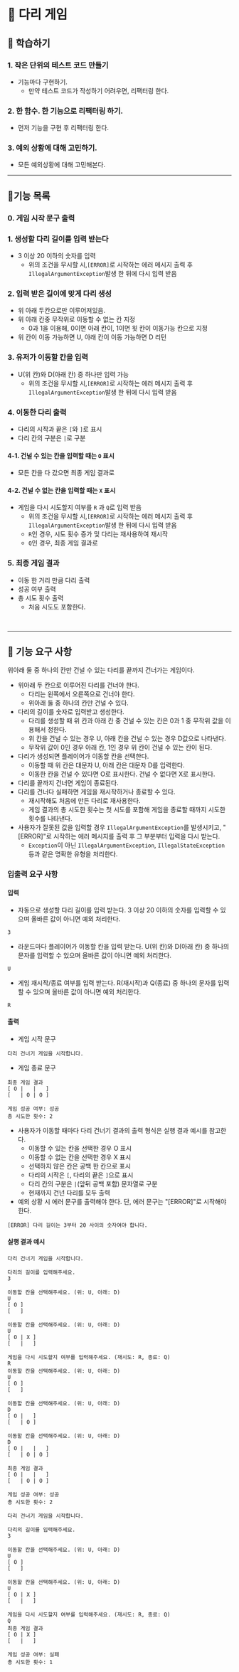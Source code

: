 # 🌉 다리 게임

##  📕 학습하기

### 1. 작은 단위의 테스트 코드 만들기
- 기능마다 구현하기.
    - 만약 테스트 코드가 작성하기 어려우면, 리팩터링 한다.

### 2. 한 함수. 한 기능으로 리팩터링 하기.
-  먼저 기능을 구현 후 리팩터링 한다.

### 3. 예외 상황에 대해 고민하기.
- 모든 예외상황에 대해 고민해본다.

---

## 🔨기능 목록
### 0. 게임 시작 문구 출력

### 1. 생성할 다리 길이를 입력 받는다

- 3 이상 20 이하의 숫자를 입력
    - 위의 조건을 무시할 시,`[ERROR]`로 시작하는 에러 메시지 출력 후
      `IllegalArgumentException`발생 한 뒤에 다시 입력 받음

### 2. 입력 받은 길이에 맞게 다리 생성

- 위 아래 두칸으로만 이루어져있음.
- 위 아래 칸중 무작위로 이동할 수 없는 칸 지정
  - 0과 1을 이용해, 0이면 아래 칸이, 1이면 윗 칸이 이동가능 칸으로 지정
- 위 칸이 이동 가능하면 U, 아래 칸이 이동 가능하면 D 리턴

### 3. 유저가 이동할 칸을 입력

- U(위 칸)와 D(아래 칸) 중 하나만 입력 가능
    - 위의 조건을 무시할 시,`[ERROR]`로 시작하는 에러 메시지 출력 후
      `IllegalArgumentException`발생 한 뒤에 다시 입력 받음

### 4. 이동한 다리 출력

- 다리의 시작과 끝은 `[`와 `]`로 표시
- 다리 칸의 구분은 `|`로 구분
#### 4-1. 건널 수 있는 칸을 입력할 때는 `O` 표시
  - 모든 칸을 다 갔으면 최종 게임 결과로
#### 4-2. 건널 수 없는 칸을 입력할 때는 `X` 표시
  - 게임을 다시 시도할지 여부를 `R` 과 `Q`로 입력 받음
    -  위의 조건을 무시할 시,`[ERROR]`로 시작하는 에러 메시지 출력 후
       `IllegalArgumentException`발생 한 뒤에 다시 입력 받음
    - `R`인 경우, 시도 횟수 증가 및 다리는 재사용하여 재시작
    - `Q`인 경우, 최종 게임 결과로

### 5. 최종 게임 결과 

- 이동 한 거리 만큼 다리 출력
- 성공 여부 출력
- 총 시도 횟수 출력
  - 처음 시도도 포함한다.
<br>

---
## 🚀 기능 요구 사항
위아래 둘 중 하나의 칸만 건널 수 있는 다리를 끝까지 건너가는 게임이다.
- 위아래 두 칸으로 이루어진 다리를 건너야 한다.
    - 다리는 왼쪽에서 오른쪽으로 건너야 한다.
    - 위아래 둘 중 하나의 칸만 건널 수 있다.
- 다리의 길이를 숫자로 입력받고 생성한다.
    - 다리를 생성할 때 위 칸과 아래 칸 중 건널 수 있는 칸은 0과 1 중 무작위 값을 이용해서 정한다.
    - 위 칸을 건널 수 있는 경우 U, 아래 칸을 건널 수 있는 경우 D값으로 나타낸다.
    - 무작위 값이 0인 경우 아래 칸, 1인 경우 위 칸이 건널 수 있는 칸이 된다.
- 다리가 생성되면 플레이어가 이동할 칸을 선택한다.
    - 이동할 때 위 칸은 대문자 U, 아래 칸은 대문자 D를 입력한다.
    - 이동한 칸을 건널 수 있다면 O로 표시한다. 건널 수 없다면 X로 표시한다.
- 다리를 끝까지 건너면 게임이 종료된다.
- 다리를 건너다 실패하면 게임을 재시작하거나 종료할 수 있다.
    - 재시작해도 처음에 만든 다리로 재사용한다.
    - 게임 결과의 총 시도한 횟수는 첫 시도를 포함해 게임을 종료할 때까지 시도한 횟수를 나타낸다.
- 사용자가 잘못된 값을 입력할 경우 `IllegalArgumentException`를 발생시키고, "[ERROR]"로 시작하는 에러 메시지를 출력 후 그 부분부터 입력을 다시 받는다.
    - `Exception`이 아닌 `IllegalArgumentException`, `IllegalStateException` 등과 같은 명확한 유형을 처리한다.

### 입출력 요구 사항

#### 입력
- 자동으로 생성할 다리 길이를 입력 받는다. 3 이상 20 이하의 숫자를 입력할 수 있으며 올바른 값이 아니면 예외 처리한다.
```
3
```
- 라운드마다 플레이어가 이동할 칸을 입력 받는다. U(위 칸)와 D(아래 칸) 중 하나의 문자를 입력할 수 있으며 올바른 값이 아니면 예외 처리한다.
```
U
```
- 게임 재시작/종료 여부를 입력 받는다. R(재시작)과 Q(종료) 중 하나의 문자를 입력할 수 있으며 올바른 값이 아니면 예외 처리한다.
```
R
```

#### 출력
- 게임 시작 문구
```
다리 건너기 게임을 시작합니다.
```
- 게임 종료 문구
```
최종 게임 결과
[ O |   |   ]
[   | O | O ]

게임 성공 여부: 성공
총 시도한 횟수: 2
```
- 사용자가 이동할 때마다 다리 건너기 결과의 출력 형식은 실행 결과 예시를 참고한다.
    - 이동할 수 있는 칸을 선택한 경우 O 표시
    - 이동할 수 없는 칸을 선택한 경우 X 표시
    - 선택하지 않은 칸은 공백 한 칸으로 표시
    - 다리의 시작은 `[`, 다리의 끝은 `]`으로 표시
    - 다리 칸의 구분은 ` | `(앞뒤 공백 포함) 문자열로 구분
    - 현재까지 건넌 다리를 모두 출력
- 예외 상황 시 에러 문구를 출력해야 한다. 단, 에러 문구는 "[ERROR]"로 시작해야 한다.
```
[ERROR] 다리 길이는 3부터 20 사이의 숫자여야 합니다.
```

#### 실행 결과 예시
```
다리 건너기 게임을 시작합니다.

다리의 길이를 입력해주세요.
3

이동할 칸을 선택해주세요. (위: U, 아래: D)
U
[ O ]
[   ]

이동할 칸을 선택해주세요. (위: U, 아래: D)
U
[ O | X ]
[   |   ]

게임을 다시 시도할지 여부를 입력해주세요. (재시도: R, 종료: Q)
R
이동할 칸을 선택해주세요. (위: U, 아래: D)
U
[ O ]
[   ]

이동할 칸을 선택해주세요. (위: U, 아래: D)
D
[ O |   ]
[   | O ]

이동할 칸을 선택해주세요. (위: U, 아래: D)
D
[ O |   |   ]
[   | O | O ]

최종 게임 결과
[ O |   |   ]
[   | O | O ]

게임 성공 여부: 성공
총 시도한 횟수: 2
```

```
다리 건너기 게임을 시작합니다.

다리의 길이를 입력해주세요.
3

이동할 칸을 선택해주세요. (위: U, 아래: D)
U
[ O ]
[   ]

이동할 칸을 선택해주세요. (위: U, 아래: D)
U
[ O | X ]
[   |   ]

게임을 다시 시도할지 여부를 입력해주세요. (재시도: R, 종료: Q)
Q
최종 게임 결과
[ O | X ]
[   |   ]

게임 성공 여부: 실패
총 시도한 횟수: 1
```